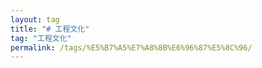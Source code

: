 ```yaml
---
layout: tag
title: "# 工程文化"
tag: "工程文化"
permalink: /tags/%E5%B7%A5%E7%A8%8B%E6%96%87%E5%8C%96/
---
```

